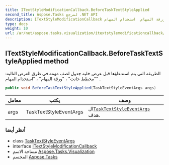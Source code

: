 ```yaml
---
title: ITextStyleModificationCallback.BeforeTaskTextStyleApplied
second_title: Aspose.Tasks لمرجع .NET API
description: ITextStyleModificationCallback طريقة. الطريقة التي يتم استدعاؤها قبل عرض خلية جدول لصف مهمة في طرق العرض التالية مخطط جانت  ورقة المهام  استخدام المهام .
type: docs
weight: 10
url: /ar/net/aspose.tasks.visualization/itextstylemodificationcallback/beforetasktextstyleapplied/
---
```

## ITextStyleModificationCallback.BeforeTaskTextStyleApplied method

الطريقة التي يتم استدعاؤها قبل عرض خلية جدول لصف مهمة في طرق العرض التالية: "مخطط جانت" ، "ورقة المهام" ، "استخدام المهام" .

```csharp
public void BeforeTaskTextStyleApplied(TaskTextStyleEventArgs args)
```

| معامل | يكتب | وصف |
| --- | --- | --- |
| args | TaskTextStyleEventArgs | ال[`TaskTextStyleEventArgs`](../../tasktextstyleeventargs/) هدف. |

### أنظر أيضا

* class [TaskTextStyleEventArgs](../../tasktextstyleeventargs/)
* interface [ITextStyleModificationCallback](../)
* مساحة الاسم [Aspose.Tasks.Visualization](../../itextstylemodificationcallback/)
* المجسم [Aspose.Tasks](../../../)


